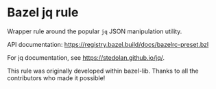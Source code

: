 # Bazel jq rule

Wrapper rule around the popular `jq` JSON manipulation utility.

API documentation: https://registry.bazel.build/docs/bazelrc-preset.bzl

For jq documentation, see https://stedolan.github.io/jq/.

This rule was originally developed within bazel-lib.
Thanks to all the contributors who made it possible!
